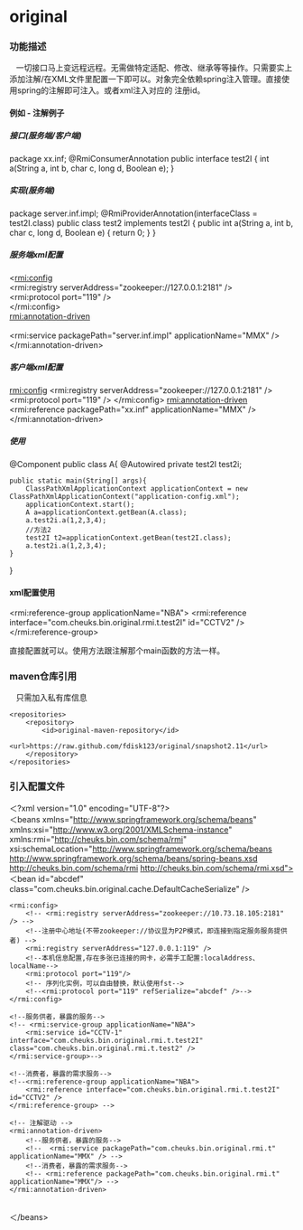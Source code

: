 # original
### 功能描述
    一切接口马上变远程远程。无需做特定适配、修改、继承等等操作。只需要实上添加注解/在XML文件里配置一下即可以。对象完全依赖spring注入管理。直接使用spring的注解即可注入。或者xml注入对应的 注册id。

#### 例如 - 注解例子
##### 接口(服务端/客户端)
package xx.inf;
@RmiConsumerAnnotation
public interface test2I {
	int a(String a, int b, char c, long d, Boolean e);
}
##### 实现(服务端)
package server.inf.impl;
@RmiProviderAnnotation(interfaceClass = test2I.class)
public class test2 implements test2I {
	public int a(String a, int b, char c, long d, Boolean e) {
		return 0;
	}
}

##### 服务端xml配置
<<rmi:config></br>
	<rmi:registry serverAddress="zookeeper://127.0.0.1:2181" /></br>
	<rmi:protocol port="119" /></br>
</rmi:config></br>
<rmi:annotation-driven></br>
	<!--扫描指定包路径,扫描实现--></br>
	<rmi:service packagePath="server.inf.impl" applicationName="MMX" /></br>
</rmi:annotation-driven></br>

##### 客户端xml配置
<rmi:config>
	<rmi:registry serverAddress="zookeeper://127.0.0.1:2181" />
	<rmi:protocol port="119" />
</rmi:config>
<rmi:annotation-driven>
	<!--扫描指定包路径,扫描接口-->
	<rmi:reference packagePath="xx.inf" applicationName="MMX" />
</rmi:annotation-driven>

##### 使用
@Component
public class A{
	@Autowired
	private test2I test2i;
	
	public static main(String[] args){
		ClassPathXmlApplicationContext applicationContext = new ClassPathXmlApplicationContext("application-config.xml");
		applicationContext.start();
		A a=applicationContext.getBean(A.class);
		a.test2i.a(1,2,3,4);
		//方法2
		test2I t2=applicationContext.getBean(test2I.class);
		a.test2i.a(1,2,3,4);
	}
}

#### xml配置使用
<bean id="test3impl" class="server.inf.impl.test3.impl"/>
<rmi:service-group applicationName="NBA"> 
	<rmi:service id="CCTV-1" interface="com.cheuks.bin.original.rmi.t.test2I" class="com.cheuks.bin.original.rmi.t.test2" /> 
	<!--直接引用spring的bean-->
	<rmi:service id="CCTV-1" interface="com.cheuks.bin.original.rmi.t.test3I" ref="test3impl" />
</rmi:service-group> 
	
<rmi:reference-group applicationName="NBA"> 
	<rmi:reference interface="com.cheuks.bin.original.rmi.t.test2I" id="CCTV2" />
</rmi:reference-group>

直接配置就可以。使用方法跟注解那个main函数的方法一样。




### maven仓库引用
    只需加入私有库信息

	<repositories>
		<repository>
			<id>original-maven-repository</id>
			<url>https://raw.github.com/fdisk123/original/snapshot2.11</url>
		</repository>
	</repositories>

### 引入配置文件

＜?xml version="1.0" encoding="UTF-8"?>
<br/>
＜beans xmlns="http://www.springframework.org/schema/beans" xmlns:xsi="http://www.w3.org/2001/XMLSchema-instance" xmlns:rmi="http://cheuks.bin.com/schema/rmi" xsi:schemaLocation="http://www.springframework.org/schema/beans http://www.springframework.org/schema/beans/spring-beans.xsd http://cheuks.bin.com/schema/rmi http://cheuks.bin.com/schema/rmi.xsd">
<br/>
	<!-- 序列化实例，可以自由替换，默认使用fst-->
	＜bean id="abcdef" class="com.cheuks.bin.original.cache.DefaultCacheSerialize" />

	<rmi:config>
		<!-- <rmi:registry serverAddress="zookeeper://10.73.18.105:2181" /> -->
		<!--注册中心地址(不带zookeeper://协议显为P2P模式，即连接到指定服务服务提供者) -->
		<rmi:registry serverAddress="127.0.0.1:119" />
		<!--本机信息配置,存在多张已连接的网卡，必需手工配置:localAddress、localName-->
		<rmi:protocol port="119"/>
		<!-- 序列化实例，可以自由替换，默认使用fst-->
		<!--<rmi:protocol port="119" refSerialize="abcdef" />-->
	</rmi:config>

	<!--服务供者，暴露的服务--> 
	<!-- <rmi:service-group applicationName="NBA"> 
		<rmi:service id="CCTV-1" interface="com.cheuks.bin.original.rmi.t.test2I" class="com.cheuks.bin.original.rmi.t.test2" /> 
	</rmi:service-group>--> 
	
	<!--消费者，暴露的需求服务--> 
	<!--<rmi:reference-group applicationName="NBA">
		<rmi:reference interface="com.cheuks.bin.original.rmi.t.test2I" id="CCTV2" /> 
	</rmi:reference-group> -->

	<!-- 注解驱动 -->
	<rmi:annotation-driven>
		<!--服务供者，暴露的服务--> 
		<!--  <rmi:service packagePath="com.cheuks.bin.original.rmi.t" applicationName="MMX" /> -->
		<!--消费者，暴露的需求服务--> 
		<!-- <rmi:reference packagePath="com.cheuks.bin.original.rmi.t" applicationName="MMX"/> -->
	</rmi:annotation-driven>
<br/>
＜/beans>	
